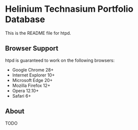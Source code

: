 # Helinium Technasium Portfolio Database

This is the README file for htpd.

## Browser Support
htpd is guaranteed to work on the following browsers:
- Google Chrome 28+
- Internet Explorer 10+
- Microsoft Edge 20+
- Mozilla Firefox 12+
- Opera 12.10+
- Safari 6+

## About
TODO
